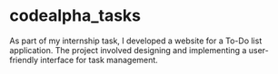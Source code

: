 # codealpha_tasks
As part of my internship task, I developed a website for a To-Do list application. The project involved designing and implementing a user-friendly interface for task management.
